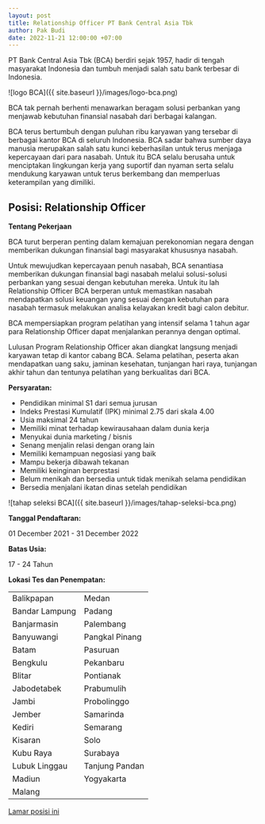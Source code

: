 ```yaml
---
layout: post
title: Relationship Officer PT Bank Central Asia Tbk
author: Pak Budi
date: 2022-11-21 12:00:00 +07:00
---
```


PT Bank Central Asia Tbk (BCA) berdiri sejak 1957, hadir di tengah masyarakat Indonesia dan tumbuh menjadi salah satu bank terbesar di Indonesia.

![logo BCA]({{ site.baseurl }}/images/logo-bca.png)

BCA tak pernah berhenti menawarkan beragam solusi perbankan yang menjawab kebutuhan finansial nasabah dari berbagai kalangan.

BCA terus bertumbuh dengan puluhan ribu karyawan yang tersebar di berbagai kantor BCA di seluruh Indonesia. BCA sadar bahwa sumber daya manusia merupakan salah satu kunci keberhasilan untuk terus menjaga kepercayaan dari para nasabah. Untuk itu BCA selalu berusaha untuk menciptakan lingkungan kerja yang suportif dan nyaman serta selalu mendukung karyawan untuk terus berkembang dan memperluas keterampilan yang dimiliki.

## Posisi: Relationship Officer ##

**Tentang Pekerjaan**

BCA turut berperan penting dalam kemajuan perekonomian negara dengan memberikan dukungan finansial bagi masyarakat khususnya nasabah.

Untuk mewujudkan kepercayaan penuh nasabah, BCA senantiasa memberikan dukungan finansial bagi nasabah melalui solusi-solusi perbankan yang sesuai dengan kebutuhan mereka. Untuk itu lah Relationship Officer BCA berperan untuk memastikan nasabah mendapatkan solusi keuangan yang sesuai dengan kebutuhan para nasabah termasuk melakukan analisa kelayakan kredit bagi calon debitur.

BCA mempersiapkan program pelatihan yang intensif selama 1 tahun agar para Relationship Officer dapat menjalankan perannya dengan optimal.

Lulusan Program Relationship Officer akan diangkat langsung menjadi karyawan tetap di kantor cabang BCA. Selama pelatihan, peserta akan mendapatkan uang saku, jaminan kesehatan, tunjangan hari raya, tunjangan akhir tahun dan tentunya pelatihan yang berkualitas dari BCA.

**Persyaratan:**

* Pendidikan minimal S1 dari semua jurusan
* Indeks Prestasi Kumulatif (IPK) minimal 2.75 dari skala 4.00
* Usia maksimal 24 tahun
* Memiliki minat terhadap kewirausahaan dalam dunia kerja
* Menyukai dunia marketing / bisnis
* Senang menjalin relasi dengan orang lain
* Memiliki kemampuan negosiasi yang baik
* Mampu bekerja dibawah tekanan
* Memiliki keinginan berprestasi
* Belum menikah dan bersedia untuk tidak menikah selama pendidikan
* Bersedia menjalani ikatan dinas setelah pendidikan

![tahap seleksi BCA]({{ site.baseurl }}/images/tahap-seleksi-bca.png)

**Tanggal Pendaftaran:**

01 December 2021 - 31 December 2022

**Batas Usia:**

17 - 24 Tahun

**Lokasi Tes dan Penempatan:**

|  |  |
|-------------|-------------|
| Balikpapan | Medan |
| Bandar Lampung | Padang |
| Banjarmasin | Palembang |
| Banyuwangi | Pangkal Pinang |
| Batam | Pasuruan |
| Bengkulu | Pekanbaru |
| Blitar | Pontianak |
| Jabodetabek | Prabumulih |
| Jambi | Probolinggo |
| Jember | Samarinda |
| Kediri | Semarang |
| Kisaran | Solo |
| Kubu Raya | Surabaya |
| Lubuk Linggau | Tanjung Pandan |
| Madiun | Yogyakarta |
| Malang |  |

<div class="apply"><a href="https://karir.bca.co.id/karir/detail/relationship-officer">Lamar posisi ini</a></div>
